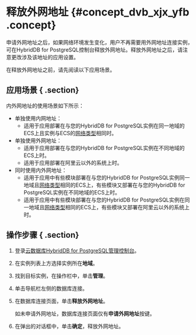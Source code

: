 # 释放外网地址 {#concept_dvb_xjx_yfb .concept}

申请外网地址之后，如果网络环境发生变化，用户不再需要用外网地址连接实例，可在HybridDB for PostgreSQL控制台释放外网地址。释放外网地址之后，请注意更改涉及该地址的应用设置。

在释放外网地址之前，请先阅读以下应用场景。

## 应用场景 { .section}

内外网地址的使用场景如下所示：

-   单独使用内网地址：
    -   适用于应用部署在与您的HybridDB for PostgreSQL实例在同一地域的ECS上且实例与ECS的[网络类型](../../../../cn.zh-CN/快速入门/配置实例/设置网络类型.md#)相同时。
-   单独使用外网地址：
    -   适用于应用部署在与您的HybridDB for PostgreSQL实例在不同地域的ECS上时。
    -   适用于应用部署在阿里云以外的系统上时。
-   同时使用内外网地址：
    -   适用于应用中有些模块部署在与您的HybridDB for PostgreSQL实例同一地域且[网络类型](../../../../cn.zh-CN/快速入门/配置实例/设置网络类型.md#)相同的ECS上，有些模块又部署在与您的HybridDB for PostgreSQL实例在不同地域的ECS上时。
    -   适用于应用中有些模块部署在与您的HybridDB for PostgreSQL实例在同一地域且[网络类型](../../../../cn.zh-CN/快速入门/配置实例/设置网络类型.md#)相同的ECS上，有些模块又部署在阿里云以外的系统上时。

## 操作步骤 { .section}

1.  登录[云数据库HybridDB for PostgreSQL管理控制台](https://gpdb.console.aliyun.com)。
2.  在实例列表上方选择实例所在**地域**。
3.  找到目标实例，在操作栏中，单击**管理**。
4.  单击导航栏左侧的数据库连接。
5.  在数据库连接页面，单击**释放外网地址**。

    如未申请外网地址，数据库连接页面仅有**申请外网地址**按键。

6.  在弹出的对话框中，单击**确定**，释放外网地址。

